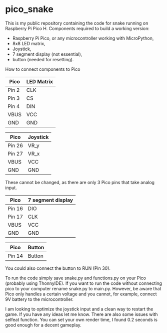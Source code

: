 # pico_snake
This is my public repository containing the code for snake running on Raspberry Pi Pico H. 
Components required to build a working version:
- Raspberry Pi Pico, or any microcontroller working with MicroPython,
- 8x8 LED matrix,
- Joystick,
- 7 segment display (not essential),
- button (needed for resetting).

How to connect components to Pico

| Pico | LED Matrix |
|------|---------|
|Pin 2 | CLK |
|Pin 3| CS|
|Pin 4| DIN|
|VBUS | VCC|
|GND | GND|

|Pico | Joystick|
|-----|------|
|Pin 26| VR_y|
|Pin 27| VR_x|
| VBUS | VCC|
|GND | GND|

These cannot be changed, as there are only 3 Pico pins that take analog input.

|Pico | 7 segment display|
|-----|-----------------|
|Pin 16| DIO|
|Pin 17| CLK|
| VBUS | VCC|
|GND | GND|

|Pico | Button|
|-----|------|
|Pin 14| Button|

You could also connect the button to RUN (Pin 30).

To run the code simply save snake.py and functions.py on your Pico (probably using ThonnyIDE). If you want to run the code without connecting pico to your computer rename snake.py to main.py. However, be aware that Pico only handles a certain voltage and you cannot, for example, connect 9V battery to the microcontroller.

I am looking to optimize the joystick input and a clean way to restart the game. If you have any ideas let me know. There are also some issues with selfeat function. You can set your own render time, I found 0.2 seconds is good enough for a decent gameplay. 

